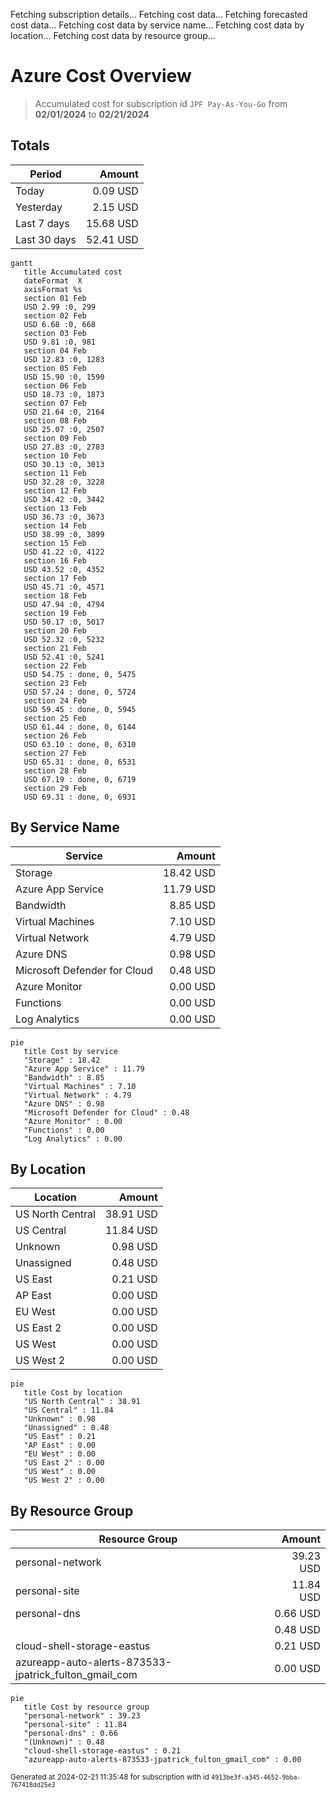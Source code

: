Fetching subscription details...
Fetching cost data...
Fetching forecasted cost data...
Fetching cost data by service name...
Fetching cost data by location...
Fetching cost data by resource group...
# Azure Cost Overview

> Accumulated cost for subscription id `JPF Pay-As-You-Go` from **02/01/2024** to **02/21/2024**

## Totals

|Period|Amount|
|---|---:|
|Today|0.09 USD|
|Yesterday|2.15 USD|
|Last 7 days|15.68 USD|
|Last 30 days|52.41 USD|

```mermaid
gantt
   title Accumulated cost
   dateFormat  X
   axisFormat %s
   section 01 Feb
   USD 2.99 :0, 299
   section 02 Feb
   USD 6.68 :0, 668
   section 03 Feb
   USD 9.81 :0, 981
   section 04 Feb
   USD 12.83 :0, 1283
   section 05 Feb
   USD 15.90 :0, 1590
   section 06 Feb
   USD 18.73 :0, 1873
   section 07 Feb
   USD 21.64 :0, 2164
   section 08 Feb
   USD 25.07 :0, 2507
   section 09 Feb
   USD 27.83 :0, 2783
   section 10 Feb
   USD 30.13 :0, 3013
   section 11 Feb
   USD 32.28 :0, 3228
   section 12 Feb
   USD 34.42 :0, 3442
   section 13 Feb
   USD 36.73 :0, 3673
   section 14 Feb
   USD 38.99 :0, 3899
   section 15 Feb
   USD 41.22 :0, 4122
   section 16 Feb
   USD 43.52 :0, 4352
   section 17 Feb
   USD 45.71 :0, 4571
   section 18 Feb
   USD 47.94 :0, 4794
   section 19 Feb
   USD 50.17 :0, 5017
   section 20 Feb
   USD 52.32 :0, 5232
   section 21 Feb
   USD 52.41 :0, 5241
   section 22 Feb
   USD 54.75 : done, 0, 5475
   section 23 Feb
   USD 57.24 : done, 0, 5724
   section 24 Feb
   USD 59.45 : done, 0, 5945
   section 25 Feb
   USD 61.44 : done, 0, 6144
   section 26 Feb
   USD 63.10 : done, 0, 6310
   section 27 Feb
   USD 65.31 : done, 0, 6531
   section 28 Feb
   USD 67.19 : done, 0, 6719
   section 29 Feb
   USD 69.31 : done, 0, 6931
```

## By Service Name

|Service|Amount|
|---|---:|
|Storage|18.42 USD|
|Azure App Service|11.79 USD|
|Bandwidth|8.85 USD|
|Virtual Machines|7.10 USD|
|Virtual Network|4.79 USD|
|Azure DNS|0.98 USD|
|Microsoft Defender for Cloud|0.48 USD|
|Azure Monitor|0.00 USD|
|Functions|0.00 USD|
|Log Analytics|0.00 USD|

```mermaid
pie
   title Cost by service
   "Storage" : 18.42
   "Azure App Service" : 11.79
   "Bandwidth" : 8.85
   "Virtual Machines" : 7.10
   "Virtual Network" : 4.79
   "Azure DNS" : 0.98
   "Microsoft Defender for Cloud" : 0.48
   "Azure Monitor" : 0.00
   "Functions" : 0.00
   "Log Analytics" : 0.00
```

## By Location

|Location|Amount|
|---|---:|
|US North Central|38.91 USD|
|US Central|11.84 USD|
|Unknown|0.98 USD|
|Unassigned|0.48 USD|
|US East|0.21 USD|
|AP East|0.00 USD|
|EU West|0.00 USD|
|US East 2|0.00 USD|
|US West|0.00 USD|
|US West 2|0.00 USD|

```mermaid
pie
   title Cost by location
   "US North Central" : 38.91
   "US Central" : 11.84
   "Unknown" : 0.98
   "Unassigned" : 0.48
   "US East" : 0.21
   "AP East" : 0.00
   "EU West" : 0.00
   "US East 2" : 0.00
   "US West" : 0.00
   "US West 2" : 0.00
```

## By Resource Group

|Resource Group|Amount|
|---|---:|
|personal-network|39.23 USD|
|personal-site|11.84 USD|
|personal-dns|0.66 USD|
||0.48 USD|
|cloud-shell-storage-eastus|0.21 USD|
|azureapp-auto-alerts-873533-jpatrick_fulton_gmail_com|0.00 USD|

```mermaid
pie
   title Cost by resource group
   "personal-network" : 39.23
   "personal-site" : 11.84
   "personal-dns" : 0.66
   "(Unknown)" : 0.48
   "cloud-shell-storage-eastus" : 0.21
   "azureapp-auto-alerts-873533-jpatrick_fulton_gmail_com" : 0.00
```

<sup>Generated at 2024-02-21 11:35:48 for subscription with id `4913be3f-a345-4652-9bba-767418dd25e3`</sup>
